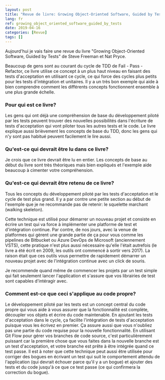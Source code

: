 ```yaml
---
layout: post
title: "Revue de livre: Growing Object-Oriented Software, Guided by Tests"
lang: fr
ref: growing_object_oriented_software_guided_by_tests
date: 2019-04-16
categories: [Revue]
tags: []
---
```

Aujourd'hui je vais faire une revue du livre "Growing Object-Oriented Software, Guided by Tests" de Steve Freeman et Nat Pryce.

Beaucoup de gens sont au courant du cycle de TDD de Fail - Pass - Refactor, ce livre utilise ce concept à un plus haut niveau en faisant des tests d'acceptation en utilisant ce cycle, ce qui force des cycles plus petits pour les tests d'intégration et unitaires. Il y a un très bon exemple qui aide à bien comprendre comment les différents concepts fonctionnent ensemble à une plus grande échelle.

### Pour qui est ce livre?
Les gens qui ont déjà une compréhension de base du développement piloté par les tests peuvent trouver des nouvelles possibilités dans l'écriture de tests d'acceptation qui vont piloter tous les autres tests et le code. Le livre explique aussi brièvement les concepts de base du TDD, donc les gens qui n'y sont pas habitué peuvent facilement le lire aussi.

### Qu'est-ce qui devrait être lu dans ce livre?
Je crois que ce livre devrait être lu en entier. Les concepts de base au début du livre sont très théoriques mais bien expliqués et l'exemple aide beaucoup à cimenter votre compréhension.

### Qu'est-ce qui devrait être retenu de ce livre?
Tous les concepts du développement piloté par les tests d'acceptation et le cycle de test plus grand. Il y a par contre une petite section au début de l'exemple que je ne recommande pas de retenir: le squelette marchant (walking skeleton).

Cette technique est utilisé pour démarrer un nouveau projet et consiste en écrire un test qui va force à implémenter une platforme de test et d'intégration continue. Par contre, de nos jours, avec la venue de platformes qui gèrent une grande partie de ça pour vous comme les pipelines de Bitbucket ou Azure DevOps de Microsoft (anciennement VSTS), cette pratique n'est plus aussi nécessaire qu'elle l'était autrefois (le livre a été écrit en 2009, les outils ont commencé à sortir vers 2017). La raison était que ces outils vous permettre de rapidement démarrer un nouveau projet avec de l'intégration continue avec un click de souris.

Je recommende quand même de commencer les projets par un test simple qui fait seulement lancer l'application et s'assure que vos librairies de test sont capables d'intéragir avec.

### Comment est-ce que ceci s'applique au code propre?
Le développement piloté par les tests est un concept central du code propre qui vous aide à vous assurer que la fonctionnalité est complète, découpler vos objets et écrire du code maintenable. En ajoutant les tests d'acceptation dans le cycle, ça facilite l'intégration de tests d'acceptation puisque vous les écrivez en premier. Ça assure aussi que vous n'oubliez pas une partie du code requise pour la nouvelle fonctionnalité. En utilisant Git Flow pour gérer vos branches de code source, c'est particulièrement puissant car la première chose que vous faites dans la nouvelle branche est un test d'acceptation, et votre branche est prête à être intégrée quand ce test passe. Il est à noter que cette technique peut aussi être utilisée pour corriger des bogues en écrivant un test qui suit le comportement attendu de l'application (qui devrait échouer parce qu'il y a un bogue) et ajouter des tests et du code jusqu'à ce que ce test passe (ce qui confirmera la correction du bogue).